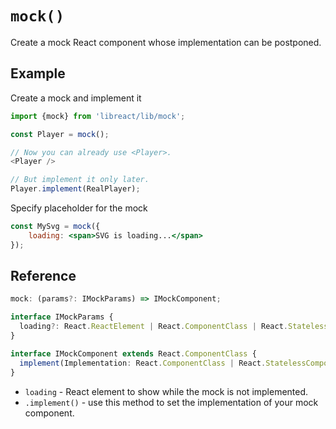 # `mock()`

Create a mock React component whose implementation can be postponed.


## Example

Create a mock and implement it

```js
import {mock} from 'libreact/lib/mock';

const Player = mock();

// Now you can already use <Player>.
<Player />

// But implement it only later.
Player.implement(RealPlayer);
```

Specify placeholder for the mock

```jsx
const MySvg = mock({
    loading: <span>SVG is loading...</span>
});
```

## Reference

```ts
mock: (params?: IMockParams) => IMockComponent;

interface IMockParams {
  loading?: React.ReactElement | React.ComponentClass | React.StatelessComponent;
}

interface IMockComponent extends React.ComponentClass {
  implement(Implementation: React.ComponentClass | React.StatelessComponent);
}
```

  - `loading` - React element to show while the mock is not implemented.
  - `.implement()` - use this method to set the implementation of your mock component.
